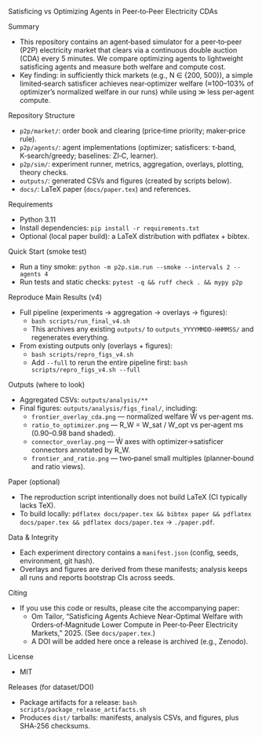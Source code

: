 Satisficing vs Optimizing Agents in Peer‑to‑Peer Electricity CDAs

Summary
- This repository contains an agent‑based simulator for a peer‑to‑peer (P2P) electricity market that clears via a continuous double auction (CDA) every 5 minutes. We compare optimizing agents to lightweight satisficing agents and measure both welfare and compute cost.
- Key finding: in sufficiently thick markets (e.g., N ∈ {200, 500}), a simple limited‑search satisficer achieves near‑optimizer welfare (≈100–103% of optimizer’s normalized welfare in our runs) while using ≫ less per‑agent compute.

Repository Structure
- `p2p/market/`: order book and clearing (price‑time priority; maker‑price rule).
- `p2p/agents/`: agent implementations (optimizer; satisficers: τ‑band, K‑search/greedy; baselines: ZI‑C, learner).
- `p2p/sim/`: experiment runner, metrics, aggregation, overlays, plotting, theory checks.
- `outputs/`: generated CSVs and figures (created by scripts below).
- `docs/`: LaTeX paper (`docs/paper.tex`) and references.

Requirements
- Python 3.11
- Install dependencies: `pip install -r requirements.txt`
- Optional (local paper build): a LaTeX distribution with pdflatex + bibtex.

Quick Start (smoke test)
- Run a tiny smoke: `python -m p2p.sim.run --smoke --intervals 2 --agents 4`
- Run tests and static checks: `pytest -q && ruff check . && mypy p2p`

Reproduce Main Results (v4)
- Full pipeline (experiments → aggregation → overlays → figures):
  - `bash scripts/run_final_v4.sh`
  - This archives any existing `outputs/` to `outputs_YYYYMMDD-HHMMSS/` and regenerates everything.
- From existing outputs only (overlays + figures):
  - `bash scripts/repro_figs_v4.sh`
  - Add `--full` to rerun the entire pipeline first: `bash scripts/repro_figs_v4.sh --full`

Outputs (where to look)
- Aggregated CSVs: `outputs/analysis/**`
- Final figures: `outputs/analysis/figs_final/`, including:
  - `frontier_overlay_cda.png` — normalized welfare Ŵ vs per‑agent ms.
  - `ratio_to_optimizer.png` — R_W = W_sat / W_opt vs per‑agent ms (0.90–0.98 band shaded).
  - `connector_overlay.png` — Ŵ axes with optimizer→satisficer connectors annotated by R_W.
  - `frontier_and_ratio.png` — two‑panel small multiples (planner‑bound and ratio views).

Paper (optional)
- The reproduction script intentionally does not build LaTeX (CI typically lacks TeX).
- To build locally: `pdflatex docs/paper.tex && bibtex paper && pdflatex docs/paper.tex && pdflatex docs/paper.tex` → `./paper.pdf`.

Data & Integrity
- Each experiment directory contains a `manifest.json` (config, seeds, environment, git hash).
- Overlays and figures are derived from these manifests; analysis keeps all runs and reports bootstrap CIs across seeds.

Citing
- If you use this code or results, please cite the accompanying paper:
  - Om Tailor, “Satisficing Agents Achieve Near‑Optimal Welfare with Orders‑of‑Magnitude Lower Compute in Peer‑to‑Peer Electricity Markets,” 2025. (See `docs/paper.tex`.)
  - A DOI will be added here once a release is archived (e.g., Zenodo).

License
- MIT

Releases (for dataset/DOI)
- Package artifacts for a release: `bash scripts/package_release_artifacts.sh`
- Produces `dist/` tarballs: manifests, analysis CSVs, and figures, plus SHA‑256 checksums.
